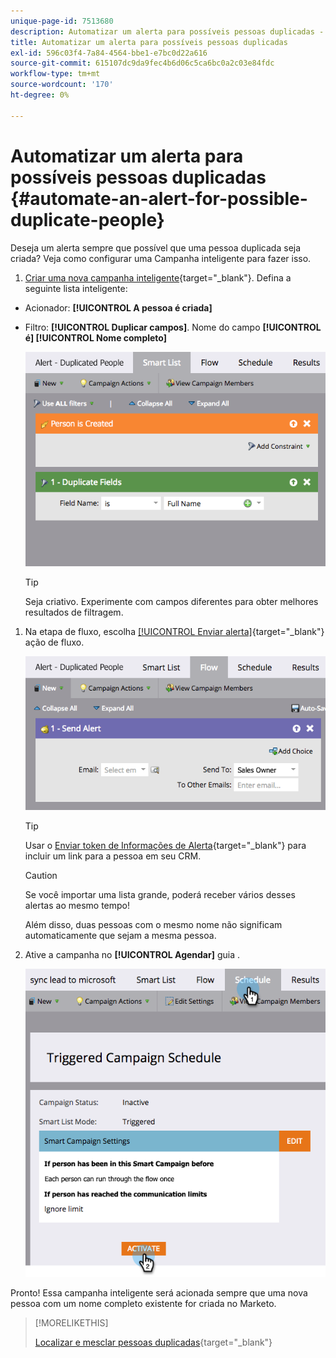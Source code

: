 ```yaml
---
unique-page-id: 7513680
description: Automatizar um alerta para possíveis pessoas duplicadas - Documentos do Marketo - Documentação do produto
title: Automatizar um alerta para possíveis pessoas duplicadas
exl-id: 596c03f4-7a84-4564-bbe1-e7bc0d22a616
source-git-commit: 615107dc9da9fec4b6d06c5ca6bc0a2c03e84fdc
workflow-type: tm+mt
source-wordcount: '170'
ht-degree: 0%

---
```


# Automatizar um alerta para possíveis pessoas duplicadas {#automate-an-alert-for-possible-duplicate-people}

Deseja um alerta sempre que possível que uma pessoa duplicada seja criada? Veja como configurar uma Campanha inteligente para fazer isso.

1. [Criar uma nova campanha inteligente](/help/marketo/product-docs/core-marketo-concepts/smart-campaigns/creating-a-smart-campaign/create-a-new-smart-campaign.md){target="_blank"}. Defina a seguinte lista inteligente:

* Acionador: **[!UICONTROL A pessoa é criada]**
* Filtro: **[!UICONTROL Duplicar campos]**. Nome do campo **[!UICONTROL é] [!UICONTROL Nome completo]**

   ![](assets/automate-an-alert-1.png)

   >[!TIP]
   >
   >Seja criativo. Experimente com campos diferentes para obter melhores resultados de filtragem.

1. Na etapa de fluxo, escolha [[!UICONTROL Enviar alerta]](/help/marketo/product-docs/core-marketo-concepts/smart-campaigns/flow-actions/send-alert.md){target="_blank"} ação de fluxo.

   ![](assets/automate-an-alert-2.png)

   >[!TIP]
   >
   >Usar o [Enviar token de Informações de Alerta](/help/marketo/product-docs/email-marketing/general/using-tokens/use-the-send-alert-info-token.md){target="_blank"} para incluir um link para a pessoa em seu CRM.

   >[!CAUTION]
   >
   >Se você importar uma lista grande, poderá receber vários desses alertas ao mesmo tempo!
   >
   >Além disso, duas pessoas com o mesmo nome não significam automaticamente que sejam a mesma pessoa.

1. Ative a campanha no **[!UICONTROL Agendar]** guia .

   ![](assets/automate-an-alert-3.png)

Pronto! Essa campanha inteligente será acionada sempre que uma nova pessoa com um nome completo existente for criada no Marketo.

>[!MORELIKETHIS]
>
>[Localizar e mesclar pessoas duplicadas](/help/marketo/product-docs/core-marketo-concepts/smart-lists-and-static-lists/managing-people-in-smart-lists/find-and-merge-duplicate-people.md){target="_blank"}

